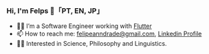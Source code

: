 ### Hi, I'm Felps 👋「PT, EN, JP」

- 👨‍💻 I’m a Software Engineer working with [Flutter](https://github.com/flutter/flutter)
- 📫 How to reach me: felipeanndrade@gmail.com, [Linkedin Profile](https://www.linkedin.com/in/felpsisonfire/)
- 🧑‍🚀 Interested in Science, Philosophy and Linguistics.
